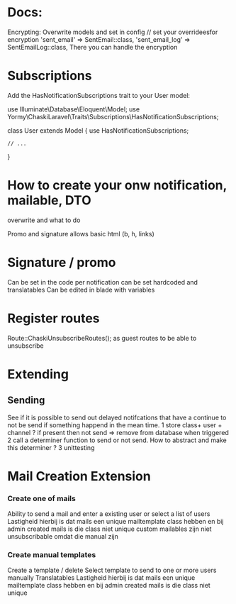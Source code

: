 # Docs:
Encrypting:
Overwrite models and set in config
// set your overrideesfor encryption
'sent_email' => SentEmail::class,
'sent_email_log' => SentEmailLog::class,
There you can handle the encryption


# Subscriptions
Add the HasNotificationSubscriptions  trait to your User model:

use Illuminate\Database\Eloquent\Model;
use Yormy\ChaskiLaravel\Traits\Subscriptions\HasNotificationSubscriptions;

class User extends Model
{
use HasNotificationSubscriptions;

    // ...
}

# How to create your onw notification, mailable, DTO
overwrite and what to do

Promo and signature allows basic html (b, h, links)

# Signature / promo
Can be set in the code per notification
can be set hardcoded and translatables
Can be edited in blade with variables

# Register routes
Route::ChaskiUnsubscribeRoutes();
as guest routes to be able to unsubscribe

# Extending
## Sending
See if it is possible to send out delayed notifcations that have a continue to not be send if something happend in the mean time.
1 store class+ user + channel ? if present then not send => remove from database when triggered
2 call a determiner function to send or not send. How  to abstract and make this determiner ?
3 unittesting

# Mail Creation Extension
### Create one of mails
Ability to send a mail and enter a existing user
or select a list of users
Lastigheid hierbij is dat mails een unique mailtemplate class hebben en bij admin created mails is die class niet unique
custom mailables zijn niet unsubscribable omdat die manual zijn

### Create manual templates
Create a template / delete
Select template to send to one or more users manually
Translatables
Lastigheid hierbij is dat mails een unique mailtemplate class hebben en bij admin created mails is die class niet unique


